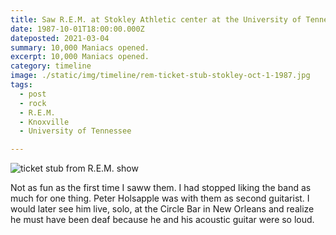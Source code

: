 ```yaml
---
title: Saw R.E.M. at Stokley Athletic center at the University of Tennessee.
date: 1987-10-01T18:00:00.000Z
dateposted: 2021-03-04
summary: 10,000 Maniacs opened.
excerpt: 10,000 Maniacs opened.
category: timeline
image: ./static/img/timeline/rem-ticket-stub-stokley-oct-1-1987.jpg
tags:
  - post 
  - rock
  - R.E.M.
  - Knoxville
  - University of Tennessee

---
```


![ticket stub from R.E.M. show](/static/img/timeline/rem-ticket-stub-stokley-oct-1-1987.jpg "ticket stub from R.E.M. show")

Not as fun as the first time I saww them. I had stopped liking the band as much for one thing. Peter Holsapple was with them as second guitarist. I would later see him live, solo, at the Circle Bar in New Orleans and realize he must have been deaf because he and his acoustic guitar were so loud.